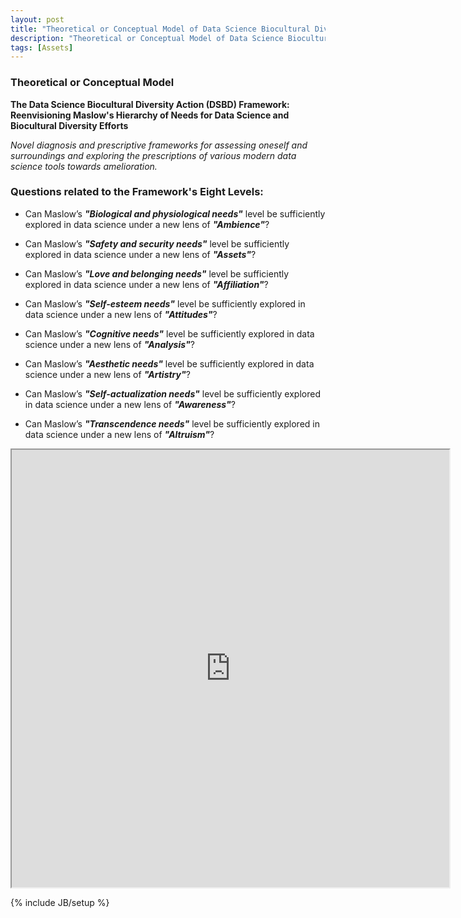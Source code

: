 ```yaml
---
layout: post
title: "Theoretical or Conceptual Model of Data Science Biocultural Diversity (DSBD) Framework"
description: "Theoretical or Conceptual Model of Data Science Biocultural Diversity (DSBD) Framework"
tags: [Assets]
---
```


### Theoretical or Conceptual Model

**The Data Science Biocultural Diversity Action (DSBD) Framework: Reenvisioning Maslow's Hierarchy of Needs for Data Science and Biocultural Diversity Efforts**

*Novel diagnosis and prescriptive frameworks for assessing oneself and surroundings and exploring the prescriptions of various modern data science tools towards amelioration.*


### Questions related to the Framework's Eight Levels: 

- Can Maslow’s __*"Biological and physiological needs"*__ level be sufficiently explored in data science under a new lens of __*"Ambience"*__?

- Can Maslow’s __*"Safety and security needs"*__  level be sufficiently explored in data science under a new lens of __*"Assets"*__?

- Can Maslow’s __*"Love and belonging needs"*__  level be sufficiently explored in data science under a new lens of __*"Affiliation"*__?

- Can Maslow’s __*"Self-esteem needs"*__ level be sufficiently explored in data science under a new lens of __*"Attitudes"*__?

- Can Maslow’s __*"Cognitive needs"*__ level be sufficiently explored in data science under a new lens of __*"Analysis"*__?

- Can Maslow’s __*"Aesthetic needs"*__ level be sufficiently explored in data science under a new lens of __*"Artistry"*__?

- Can Maslow’s __*"Self-actualization needs"*__ level be sufficiently explored in data science under a new lens of __*"Awareness"*__?

- Can Maslow’s __*"Transcendence needs"*__ level be sufficiently explored in data science under a new lens of __*"Altruism"*__?



<iframe width="700" height="700" src="https://prezi.com/i/anbnfuxd7fss/embed" webkitallowfullscreen="1" mozallowfullscreen="1" allowfullscreen="1"></iframe>


{% include JB/setup %}
